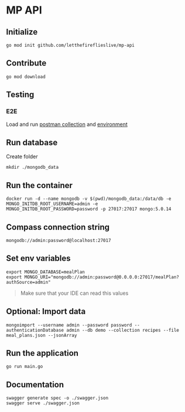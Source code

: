 # MP API

## Initialize
`go mod init github.com/letthefireflieslive/mp-api`

## Contribute
`go mod download`

## Testing

### E2E
Load and run [postman collection](https://www.getpostman.com/collections/de9ac6fa670ad3fc7ce3) and 
[environment](https://hammerden.postman.co/workspace/hammerden~20b843e8-ff70-4051-8b09-2a779a657145/environment/23681075-bc2f01e6-fe9f-4e62-a238-4a7e813df886)

## Run database
Create folder

`mkdir ./mongodb_data`

## Run the container
`docker run -d --name mongodb -v $(pwd)/mongodb_data:/data/db -e MONGO_INITDB_ROOT_USERNAME=admin -e MONGO_INITDB_ROOT_PASSWORD=password -p 27017:27017 mongo:5.0.14`

## Compass connection string
`mongodb://admin:password@localhost:27017`

## Set env variables
```
export MONGO_DATABASE=mealPlan
export MONGO_URI="mongodb://admin:password@0.0.0.0:27017/mealPlan?authSource=admin"
```
> Make sure that your IDE can read this values

## Optional: Import data
`mongoimport --username admin --password password --authenticationDatabase admin --db demo --collection recipes --file meal_plans.json --jsonArray`

## Run the application 
`go run main.go`

## Documentation
```
swagger generate spec -o ./swagger.json
swagger serve ./swagger.json
```

